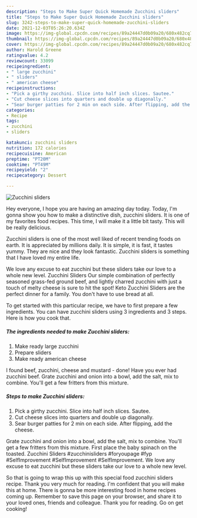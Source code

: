 ```yaml
---
description: "Steps to Make Super Quick Homemade Zucchini sliders"
title: "Steps to Make Super Quick Homemade Zucchini sliders"
slug: 3242-steps-to-make-super-quick-homemade-zucchini-sliders
date: 2021-12-03T05:26:20.634Z
image: https://img-global.cpcdn.com/recipes/89a24447d0b09a20/680x482cq70/zucchini-sliders-recipe-main-photo.jpg
thumbnail: https://img-global.cpcdn.com/recipes/89a24447d0b09a20/680x482cq70/zucchini-sliders-recipe-main-photo.jpg
cover: https://img-global.cpcdn.com/recipes/89a24447d0b09a20/680x482cq70/zucchini-sliders-recipe-main-photo.jpg
author: Harold Greene
ratingvalue: 4.2
reviewcount: 33099
recipeingredient:
- " large zucchini"
- " sliders"
- " american cheese"
recipeinstructions:
- "Pick a girthy zucchini. Slice into half inch slices. Sautee."
- "Cut cheese slices into quarters and double up diagonally."
- "Sear burger patties for 2 min on each side. After flipping, add the cheese."
categories:
- Recipe
tags:
- zucchini
- sliders

katakunci: zucchini sliders 
nutrition: 172 calories
recipecuisine: American
preptime: "PT20M"
cooktime: "PT49M"
recipeyield: "2"
recipecategory: Dessert

---
```



![Zucchini sliders](https://img-global.cpcdn.com/recipes/89a24447d0b09a20/680x482cq70/zucchini-sliders-recipe-main-photo.jpg)

Hey everyone, I hope you are having an amazing day today. Today, I'm gonna show you how to make a distinctive dish, zucchini sliders. It is one of my favorites food recipes. This time, I will make it a little bit tasty. This will be really delicious.

Zucchini sliders is one of the most well liked of recent trending foods on earth. It is appreciated by millions daily. It is simple, it is fast, it tastes yummy. They are nice and they look fantastic. Zucchini sliders is something that I have loved my entire life.

We love any excuse to eat zucchini but these sliders take our love to a whole new level. Zucchini Sliders Our simple combination of perfectly seasoned grass-fed ground beef, and lightly charred zucchini with just a touch of melty cheese is sure to hit the spot! Keto Zucchini Sliders are the perfect dinner for a family. You don&#39;t have to use bread at all.


To get started with this particular recipe, we have to first prepare a few ingredients. You can have zucchini sliders using 3 ingredients and 3 steps. Here is how you cook that.

<!--inarticleads1-->

##### The ingredients needed to make Zucchini sliders:

1. Make ready  large zucchini
1. Prepare  sliders
1. Make ready  american cheese


I found beef, zucchini, cheese and mustard - done! Have you ever had zucchini beef. Grate zucchini and onion into a bowl, add the salt, mix to combine. You&#39;ll get a few fritters from this mixture. 

<!--inarticleads2-->

##### Steps to make Zucchini sliders:

1. Pick a girthy zucchini. Slice into half inch slices. Sautee.
1. Cut cheese slices into quarters and double up diagonally.
1. Sear burger patties for 2 min on each side. After flipping, add the cheese.


Grate zucchini and onion into a bowl, add the salt, mix to combine. You&#39;ll get a few fritters from this mixture. First place the baby spinach on the toasted. Zucchini Sliders #zucchinisliders #foryoupage #fyp #SelfImprovement #SelfImprovement #SelfImprovement. We love any excuse to eat zucchini but these sliders take our love to a whole new level. 

So that is going to wrap this up with this special food zucchini sliders recipe. Thank you very much for reading. I'm confident that you will make this at home. There is gonna be more interesting food in home recipes coming up. Remember to save this page on your browser, and share it to your loved ones, friends and colleague. Thank you for reading. Go on get cooking!
